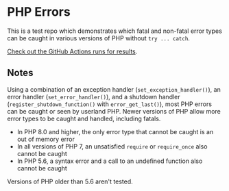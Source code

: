 # PHP Errors

This is a test repo which demonstrates which fatal and non-fatal error types can be caught in various versions of PHP without `try ... catch`.

[Check out the GitHub Actions runs for results](https://github.com/johnbillion/php-errors/actions).

## Notes

Using a combination of an exception handler (`set_exception_handler()`), an error handler (`set_error_handler()`), and a shutdown handler (`register_shutdown_function()` with `error_get_last()`), most PHP errors can be caught or seen by userland PHP. Newer versions of PHP allow more error types to be caught and handled, including fatals.

* In PHP 8.0 and higher, the only error type that cannot be caught is an out of memory error
* In all versions of PHP 7, an unsatisfied `require` or `require_once` also cannot be caught
* In PHP 5.6, a syntax error and a call to an undefined function also cannot be caught

Versions of PHP older than 5.6 aren't tested.
